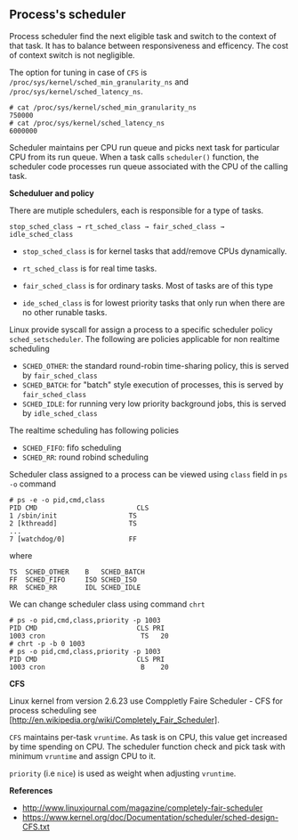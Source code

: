 ## Process's scheduler

Process scheduler find the next eligible task and switch to the context of that task. It has to balance between responsiveness and efficency. The cost of context switch is not negligible. 

The option for tuning in case of `CFS` is `/proc/sys/kernel/sched_min_granularity_ns`  and `/proc/sys/kernel/sched_latency_ns`.

    # cat /proc/sys/kernel/sched_min_granularity_ns
    750000
    # cat /proc/sys/kernel/sched_latency_ns
    6000000

Scheduler maintains per CPU run queue and picks next task for particular CPU from its run queue. When a task calls `scheduler()` function, the scheduler code processes run queue associated with the CPU of the calling task.

**Scheduluer and policy**

There are mutiple schedulers, each is responsible for a type of tasks. 

    stop_sched_class → rt_sched_class → fair_sched_class → idle_sched_class 

* `stop_sched_class` is for kernel tasks that add/remove CPUs dynamically. 
 
* `rt_sched_class` is for real time tasks.
* `fair_sched_class` is for ordinary tasks. Most of tasks are of this type
* `ide_sched_class` is for lowest priority tasks that only run when there are no other runable tasks.

Linux provide syscall for assign a process to a specific scheduler policy `sched_setscheduler`. The following are policies applicable for non realtime scheduling

* `SCHED_OTHER`: the standard round-robin time-sharing policy, this is served by `fair_sched_class`
* `SCHED_BATCH`: for "batch" style execution of processes, this is served by `fair_sched_class`
* `SCHED_IDLE`: for running very low priority background jobs, this is served by `idle_sched_class`

The realtime scheduling has following policies

* `SCHED_FIFO`: fifo scheduling
* `SCHED_RR`: round robind scheduling

Scheduler class assigned to a process can be viewed using `class` field in `ps -o` command
 
    # ps -e -o pid,cmd,class 
    PID CMD                         CLS
    1 /sbin/init                  TS
    2 [kthreadd]                  TS
    ...
    7 [watchdog/0]                FF

where 

    TS  SCHED_OTHER    B   SCHED_BATCH
    FF  SCHED_FIFO     ISO SCHED_ISO
    RR  SCHED_RR       IDL SCHED_IDLE

We can change scheduler class using command `chrt`

    # ps -o pid,cmd,class,priority -p 1003
    PID CMD                         CLS PRI
    1003 cron                        TS   20
    # chrt -p -b 0 1003
    # ps -o pid,cmd,class,priority -p 1003
    PID CMD                         CLS PRI
    1003 cron                        B    20

**CFS**

Linux kernel from version 2.6.23 use Comppletly Faire Scheduler - CFS for process scheduling see [http://en.wikipedia.org/wiki/Completely_Fair_Scheduler].

`CFS` maintains per-task `vruntime`. As task is on CPU, this value get increased by time spending on CPU. The scheduler function check and pick task with minimum `vruntime` and assign CPU to it.

`priority` (i.e `nice`) is used as weight when adjusting `vruntime`.

**References**

* http://www.linuxjournal.com/magazine/completely-fair-scheduler
* https://www.kernel.org/doc/Documentation/scheduler/sched-design-CFS.txt
